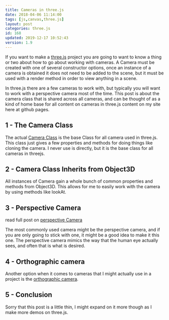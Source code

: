 ```yaml
---
title: Cameras in three.js
date: 2018-04-06 11:14:00
tags: [js,canvas,three.js]
layout: post
categories: three.js
id: 168
updated: 2019-12-17 10:52:43
version: 1.9
---
```


If you want to make a [three.js](https://threejs.org/) project you are going to want to know a thing or two about how to go about working with cameras. A Camera must be created with one of several constructor options, once an instance of a camera is obtained it does not need to be added to the scene, but it must be used with a render method in order to view anything in a scene.

In three.js there are a few cameras to work with, but typically you will want to work with a perspective camera most of the time. This post is about the camera class that is shared across all cameras, and can be thought of as a kind of home base for all content on cameras in three.js content on my site here at github pages.

<!-- more -->

## 1 - The Camera Class

The actual [Camera Class](https://threejs.org/docs/index.html#api/cameras/Camera) is the base Class for all camera used in three.js. This class just gives a few properties and methods for doing things like cloning the camera. I never use is directly, but it is the base class for all cameras in threejs.

## 2 - Camera Class Inherits from Object3D

All instances of Camera gain a whole bunch of common properties and methods from Object3D. This allows for me to easily work with the camera by using methods like lookAt.

## 3 - Perspective Camera

read full post on [perspective Camera](/2018/04/07/threejs-camera-perspective/)

The most commonly used camera might be the perspective camera, and if you are only going to stick with one, it might be a good idea to make it this one. The perspective camera mimics the way that the human eye actually sees, and often that is what is desired.

## 4 - Orthographic camera

Another option when it comes to cameras that I might actually use in a project is the [orthographic camera](/2018/05/17/threejs-camera-orthographic/).

## 5 - Conclusion

Sorry that this post is a little thin, I might expand on it more though as I make more demos on three.js.